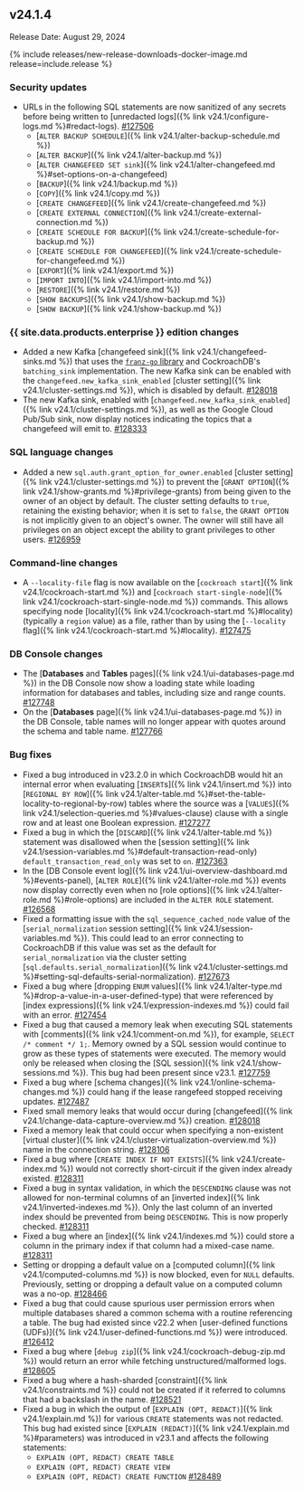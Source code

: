 ## v24.1.4

Release Date: August 29, 2024

{% include releases/new-release-downloads-docker-image.md release=include.release %}

<h3 id="v24-1-4-security-updates">Security updates</h3>

- URLs in the following SQL statements are now sanitized of any secrets before being written to [unredacted logs]({% link v24.1/configure-logs.md %}#redact-logs). [#127506][#127506]
  - [`ALTER BACKUP SCHEDULE`]({% link v24.1/alter-backup-schedule.md %})
  - [`ALTER BACKUP`]({% link v24.1/alter-backup.md %})
  - [`ALTER CHANGEFEED SET sink`]({% link v24.1/alter-changefeed.md %}#set-options-on-a-changefeed)
  - [`BACKUP`]({% link v24.1/backup.md %})
  - [`COPY`]({% link v24.1/copy.md %})
  - [`CREATE CHANGEFEED`]({% link v24.1/create-changefeed.md %})
  - [`CREATE EXTERNAL CONNECTION`]({% link v24.1/create-external-connection.md %})
  - [`CREATE SCHEDULE FOR BACKUP`]({% link v24.1/create-schedule-for-backup.md %})
  - [`CREATE SCHEDULE FOR CHANGEFEED`]({% link v24.1/create-schedule-for-changefeed.md %})
  - [`EXPORT`]({% link v24.1/export.md %})
  - [`IMPORT INTO`]({% link v24.1/import-into.md %})
  - [`RESTORE`]({% link v24.1/restore.md %})
  - [`SHOW BACKUPS`]({% link v24.1/show-backup.md %})
  - [`SHOW BACKUP`]({% link v24.1/show-backup.md %})

<h3 id="v24-1-4-{{-site.data.products.enterprise-}}-edition-changes">{{ site.data.products.enterprise }} edition changes</h3>

- Added a new Kafka [changefeed sink]({% link v24.1/changefeed-sinks.md %}) that uses the [`franz-go` library](https://github.com/twmb/franz-go) and CockroachDB's `batching_sink` implementation. The new Kafka sink can be enabled with the `changefeed.new_kafka_sink_enabled` [cluster setting]({% link v24.1/cluster-settings.md %}), which is disabled by default. [#128018][#128018]
- The new Kafka sink, enabled with [`changefeed.new_kafka_sink_enabled`]({% link v24.1/cluster-settings.md %}), as well as the Google Cloud Pub/Sub sink, now display notices indicating the topics that a changefeed will emit to. [#128333][#128333]

<h3 id="v24-1-4-sql-language-changes">SQL language changes</h3>

- Added a new `sql.auth.grant_option_for_owner.enabled` [cluster setting]({% link v24.1/cluster-settings.md %}) to prevent the [`GRANT OPTION`]({% link v24.1/show-grants.md %}#privilege-grants) from being given to the owner of an object by default. The cluster setting defaults to `true`, retaining the existing behavior; when it is set to `false`, the `GRANT OPTION` is not implicitly given to an object's owner. The owner will still have all privileges on an object except the ability to grant privileges to other users. [#126959][#126959]

<h3 id="v24-1-4-command-line-changes">Command-line changes</h3>

- A `--locality-file` flag is now available on the [`cockroach start`]({% link v24.1/cockroach-start.md %}) and [`cockroach start-single-node`]({% link v24.1/cockroach-start-single-node.md %}) commands. This allows specifying node [locality]({% link v24.1/cockroach-start.md %}#locality) (typically a `region` value) as a file, rather than by using the [`--locality` flag]({% link v24.1/cockroach-start.md %}#locality). [#127475][#127475]

<h3 id="v24-1-4-db-console-changes">DB Console changes</h3>

- The [**Databases** and **Tables** pages]({% link v24.1/ui-databases-page.md %}) in the DB Console now show a loading state while loading information for databases and tables, including size and range counts. [#127748][#127748]
- On the [**Databases** page]({% link v24.1/ui-databases-page.md %}) in the DB Console, table names will no longer appear with quotes around the schema and table name. [#127766][#127766]

<h3 id="v24-1-4-bug-fixes">Bug fixes</h3>

- Fixed a bug introduced in v23.2.0 in which CockroachDB would hit an internal error when evaluating [`INSERT`s]({% link v24.1/insert.md %}) into [`REGIONAL BY ROW`]({% link v24.1/alter-table.md %}#set-the-table-locality-to-regional-by-row) tables where the source was a [`VALUES`]({% link v24.1/selection-queries.md %}#values-clause) clause with a single row and at least one Boolean expression. [#127277][#127277]
- Fixed a bug in which the [`DISCARD`]({% link v24.1/alter-table.md %}) statement was disallowed when the [session setting]({% link v24.1/session-variables.md %}#default-transaction-read-only) `default_transaction_read_only` was set to `on`. [#127363][#127363]
- In the [DB Console event log]({% link v24.1/ui-overview-dashboard.md %}#events-panel), [`ALTER ROLE`]({% link v24.1/alter-role.md %}) events now display correctly even when no [role options]({% link v24.1/alter-role.md %}#role-options) are included in the `ALTER ROLE` statement. [#126568][#126568]
- Fixed a formatting issue with the `sql_sequence_cached_node` value of the [`serial_normalization` session setting]({% link v24.1/session-variables.md %}). This could lead to an error connecting to CockroachDB if this value was set as the default for `serial_normalization` via the cluster setting [`sql.defaults.serial_normalization`]({% link v24.1/cluster-settings.md %}#setting-sql-defaults-serial-normalization). [#127673][#127673]
- Fixed a bug where [dropping `ENUM` values]({% link v24.1/alter-type.md %}#drop-a-value-in-a-user-defined-type) that were referenced by [index expressions]({% link v24.1/expression-indexes.md %}) could fail with an error. [#127454][#127454]
- Fixed a bug that caused a memory leak when executing SQL statements with [comments]({% link v24.1/comment-on.md %}), for example, `SELECT /* comment */ 1;`. Memory owned by a SQL session would continue to grow as these types of statements were executed. The memory would only be released when closing the [SQL session]({% link v24.1/show-sessions.md %}). This bug had been present since v23.1. [#127759][#127759]
- Fixed a bug where [schema changes]({% link v24.1/online-schema-changes.md %}) could hang if the lease rangefeed stopped receiving updates. [#127487][#127487]
- Fixed small memory leaks that would occur during [changefeed]({% link v24.1/change-data-capture-overview.md %}) creation. [#128018][#128018]
- Fixed a memory leak that could occur when specifying a non-existent [virtual cluster]({% link v24.1/cluster-virtualization-overview.md %}) name in the connection string. [#128106][#128106]
- Fixed a bug where [`CREATE INDEX IF NOT EXISTS`]({% link v24.1/create-index.md %}) would not correctly short-circuit if the given index already existed. [#128311][#128311]
- Fixed a bug in syntax validation, in which the `DESCENDING` clause was not allowed for non-terminal columns of an [inverted index]({% link v24.1/inverted-indexes.md %}). Only the last column of an inverted index should be prevented from being `DESCENDING`. This is now properly checked. [#128311][#128311]
- Fixed a bug where an [index]({% link v24.1/indexes.md %}) could store a column in the primary index if that column had a mixed-case name.  [#128311][#128311]
- Setting or dropping a default value on a [computed column]({% link v24.1/computed-columns.md %}) is now blocked, even for `NULL` defaults. Previously, setting or dropping a default value on a computed column was a no-op. [#128466][#128466]
- Fixed a bug that could cause spurious user permission errors when multiple databases shared a common schema with a routine referencing a table. The bug had existed since v22.2 when [user-defined functions (UDFs)]({% link v24.1/user-defined-functions.md %}) were introduced. [#126412][#126412]
- Fixed a bug where [`debug zip`]({% link v24.1/cockroach-debug-zip.md %}) would return an error while fetching unstructured/malformed logs. [#128605][#128605]
- Fixed a bug where a hash-sharded [constraint]({% link v24.1/constraints.md %}) could not be created if it referred to columns that had a backslash in the name. [#128521][#128521]
- Fixed a bug in which the output of [`EXPLAIN (OPT, REDACT)`]({% link v24.1/explain.md %}) for various `CREATE` statements was not redacted. This bug had existed since [`EXPLAIN (REDACT)`]({% link v24.1/explain.md %}#parameters) was introduced in v23.1 and affects the following statements:
  - `EXPLAIN (OPT, REDACT) CREATE TABLE`
  - `EXPLAIN (OPT, REDACT) CREATE VIEW`
  - `EXPLAIN (OPT, REDACT) CREATE FUNCTION` [#128489][#128489]

[#126412]: https://github.com/cockroachdb/cockroach/pull/126412
[#126568]: https://github.com/cockroachdb/cockroach/pull/126568
[#126959]: https://github.com/cockroachdb/cockroach/pull/126959
[#127277]: https://github.com/cockroachdb/cockroach/pull/127277
[#127363]: https://github.com/cockroachdb/cockroach/pull/127363
[#127390]: https://github.com/cockroachdb/cockroach/pull/127390
[#127454]: https://github.com/cockroachdb/cockroach/pull/127454
[#127475]: https://github.com/cockroachdb/cockroach/pull/127475
[#127487]: https://github.com/cockroachdb/cockroach/pull/127487
[#127506]: https://github.com/cockroachdb/cockroach/pull/127506
[#127637]: https://github.com/cockroachdb/cockroach/pull/127637
[#127673]: https://github.com/cockroachdb/cockroach/pull/127673
[#127748]: https://github.com/cockroachdb/cockroach/pull/127748
[#127759]: https://github.com/cockroachdb/cockroach/pull/127759
[#127766]: https://github.com/cockroachdb/cockroach/pull/127766
[#128018]: https://github.com/cockroachdb/cockroach/pull/128018
[#128106]: https://github.com/cockroachdb/cockroach/pull/128106
[#128185]: https://github.com/cockroachdb/cockroach/pull/128185
[#128189]: https://github.com/cockroachdb/cockroach/pull/128189
[#128311]: https://github.com/cockroachdb/cockroach/pull/128311
[#128324]: https://github.com/cockroachdb/cockroach/pull/128324
[#128333]: https://github.com/cockroachdb/cockroach/pull/128333
[#128348]: https://github.com/cockroachdb/cockroach/pull/128348
[#128466]: https://github.com/cockroachdb/cockroach/pull/128466
[#128489]: https://github.com/cockroachdb/cockroach/pull/128489
[#128521]: https://github.com/cockroachdb/cockroach/pull/128521
[#128605]: https://github.com/cockroachdb/cockroach/pull/128605
[#128625]: https://github.com/cockroachdb/cockroach/pull/128625
[170656f4a]: https://github.com/cockroachdb/cockroach/commit/170656f4a
[3b9f14556]: https://github.com/cockroachdb/cockroach/commit/3b9f14556
[633a858c9]: https://github.com/cockroachdb/cockroach/commit/633a858c9
[656dc596e]: https://github.com/cockroachdb/cockroach/commit/656dc596e
[b5560ebc1]: https://github.com/cockroachdb/cockroach/commit/b5560ebc1
[d0337dc3d]: https://github.com/cockroachdb/cockroach/commit/d0337dc3d
[eefaac961]: https://github.com/cockroachdb/cockroach/commit/eefaac961
[f04d25e57]: https://github.com/cockroachdb/cockroach/commit/f04d25e57
